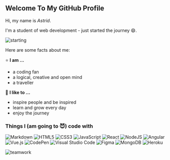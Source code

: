 ## Welcome To My GitHub Profile

Hi, my name is _Astrid_. 

I'm a student of web development - just started the journey :smile:. 

![starting](https://images.unsplash.com/photo-1608496601160-f86d19a44f9f?ixlib=rb-4.0.3&ixid=MnwxMjA3fDB8MHxzZWFyY2h8M3x8bmV3JTIwc3RhcnR8ZW58MHx8MHx8&auto=format&fit=crop&w=400&q=60)

Here are some facts about me: 

⭐ **I am ...**
- a coding fan
- a logical, creative and open mind
- a traveller

📌 **I like to ...**
- inspire people and be inspired
- learn and grow every day
- enjoy the journey

### Things I (am going to :smiling_imp:) code with


![Markdown](https://img.shields.io/badge/markdown-%23000000.svg?style=for-the-badge&logo=markdown&logoColor=white)
![HTML5](https://img.shields.io/badge/html5-%23E34F26.svg?style=for-the-badge&logo=html5&logoColor=white)
![CSS3](https://img.shields.io/badge/css3-%231572B6.svg?style=for-the-badge&logo=css3&logoColor=white)
![JavaScript](https://img.shields.io/badge/javascript-%23323330.svg?style=for-the-badge&logo=javascript&logoColor=%23F7DF1E)
![React](https://img.shields.io/badge/react-%2320232a.svg?style=for-the-badge&logo=react&logoColor=%2361DAFB)
![NodeJS](https://img.shields.io/badge/node.js-6DA55F?style=for-the-badge&logo=node.js&logoColor=white)
![Angular](https://img.shields.io/badge/angular-%23DD0031.svg?style=for-the-badge&logo=angular&logoColor=white)
![Vue.js](https://img.shields.io/badge/vuejs-%2335495e.svg?style=for-the-badge&logo=vuedotjs&logoColor=%234FC08D)
![CodePen](https://img.shields.io/badge/Codepen-000000?style=for-the-badge&logo=codepen&logoColor=white)
![Visual Studio Code](https://img.shields.io/badge/Visual%20Studio%20Code-0078d7.svg?style=for-the-badge&logo=visual-studio-code&logoColor=white)
![Figma](https://img.shields.io/badge/figma-%23F24E1E.svg?style=for-the-badge&logo=figma&logoColor=white)
![MongoDB](https://img.shields.io/badge/MongoDB-%234ea94b.svg?style=for-the-badge&logo=mongodb&logoColor=white)
![Heroku](https://img.shields.io/badge/heroku-%23430098.svg?style=for-the-badge&logo=heroku&logoColor=white)

![teamwork](https://images.unsplash.com/photo-1519389950473-47ba0277781c?ixlib=rb-4.0.3&ixid=MnwxMjA3fDB8MHxzZWFyY2h8MjB8fG5ldyUyMHN0YXJ0fGVufDB8fDB8fA%3D%3D&auto=format&fit=crop&w=400&q=60)


